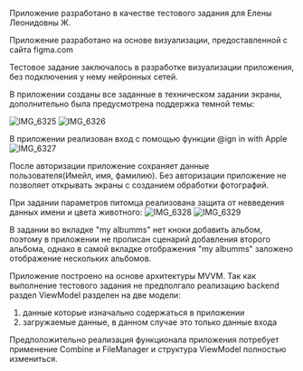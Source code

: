 Приложение разработано в качестве тестового задания для Елены Леонидовны Ж.

Приложение разработано на основе визуализации, предоставленной с сайта figma.com

Тестовое задание заключалось в разработке визуализации приложения, без подключения у нему нейронных сетей. 

В приложении созданы все заданные в техническом задании экраны, дополнительно была предусмотрена поддержка темной темы:

![IMG_6325](https://github.com/AntonR8/PetBooth/assets/129757394/0f63d23c-ea67-490c-9366-087ec1b472e9)
![IMG_6326](https://github.com/AntonR8/PetBooth/assets/129757394/4f6098c0-6938-4146-94d3-1919534d5037)

В приложении реализован вход с помощью функции @ign in with Apple
![IMG_6327](https://github.com/AntonR8/PetBooth/assets/129757394/4891ddd8-7a23-4504-a1f1-a13a9e9db514)

После авторизации приложение сохраняет данные пользователя(Имейл, имя, фамилию). Без авторизации приложение не позволяет открывать экраны с созданием обработки фотографий.

При задании параметров питомца реализована защита от невведения данных имени и цвета животного:
![IMG_6328](https://github.com/AntonR8/PetBooth/assets/129757394/4d1a5da6-a243-4312-8cb8-7c60ec03e6a4)
![IMG_6329](https://github.com/AntonR8/PetBooth/assets/129757394/f8526e2b-e8d9-42bc-9cab-da57a3bcfe55)

В задании во вкладке "my albumms" нет кноки добавить альбом, поэтому в приложении не прописан сценарий добавления второго альбома, однако в самой вкладке отображения "my albumms" заложено отображение нескольких альбомов.


Приложение построено на основе архитектуры MVVM. Так как выполнение тестового задания не предполгало реализацию backend раздел ViewModel разделен на две модели: 
1. данные которые изначально содержаться в приложении
2. загружаемые данные, в данном случае это только данные входа

Предположительно реализация функционала приложения потребует применение Combine и FileManager и структура ViewModel полностью измениться.



